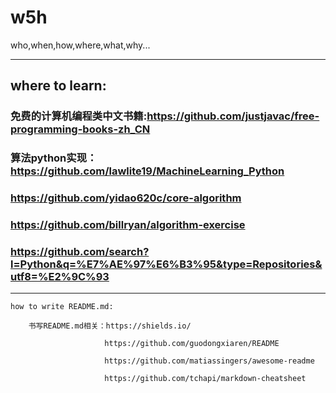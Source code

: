 # w5h
who,when,how,where,what,why...


------------------------
## where to learn:
  
###   免费的计算机编程类中文书籍:https://github.com/justjavac/free-programming-books-zh_CN
###   算法python实现：https://github.com/lawlite19/MachineLearning_Python
###                  https://github.com/yidao620c/core-algorithm
###                  https://github.com/billryan/algorithm-exercise
###                  https://github.com/search?l=Python&q=%E7%AE%97%E6%B3%95&type=Repositories&utf8=%E2%9C%93
  
  
  -------------------------------------
      
    how to write README.md:
  
        书写README.md相关：https://shields.io/
                    
                         https://github.com/guodongxiaren/README
                    
                         https://github.com/matiassingers/awesome-readme
                         
                         https://github.com/tchapi/markdown-cheatsheet
